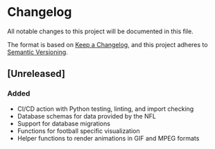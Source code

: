 # Changelog

All notable changes to this project will be documented in this file.

The format is based on [Keep a Changelog](https://keepachangelog.com/en/1.0.0/),
and this project adheres to [Semantic Versioning](https://semver.org/spec/v2.0.0.html).

## [Unreleased]

### Added

- CI/CD action with Python testing, linting, and import checking
- Database schemas for data provided by the NFL
- Support for database migrations
- Functions for football specific visualization
- Helper functions to render animations in GIF and MPEG formats
